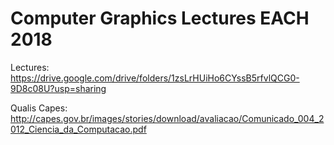 # Computer Graphics Lectures EACH 2018

Lectures: https://drive.google.com/drive/folders/1zsLrHUiHo6CYssB5rfvlQCG0-9D8c08U?usp=sharing

Qualis Capes: http://capes.gov.br/images/stories/download/avaliacao/Comunicado_004_2012_Ciencia_da_Computacao.pdf
